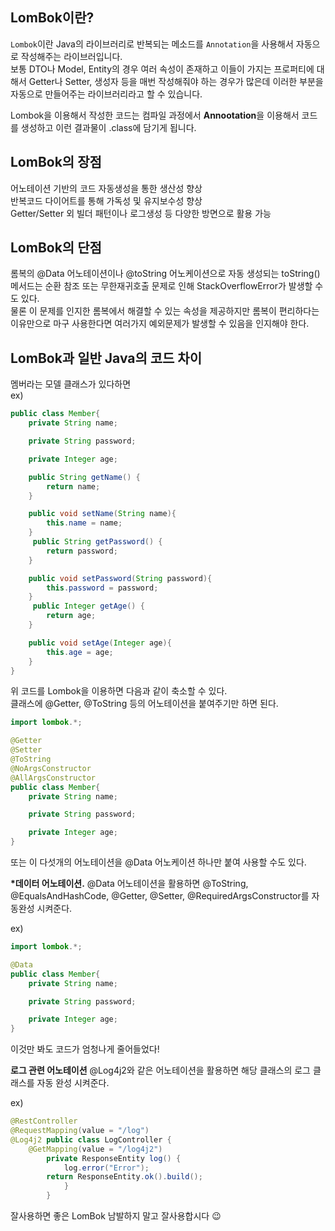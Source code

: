## LomBok이란?

`Lombok`이란 Java의 라이브러리로 반복되는 메소드를 `Annotation`을 사용해서 자동으로 작성해주는 라이브러입니다.  
 보통 DTO나 Model, Entity의 경우 여러 속성이 존재하고 이들이 가지는 프로퍼티에 대해서 Getter나 Setter, 생성자 등을 매번 작성해줘야 하는 경우가 많은데 이러한 부분을 자동으로 만들어주는 라이브러리라고 할 수 있습니다.

Lombok을 이용해서 작성한 코드는 컴파일 과정에서 **Annootation**을 이용해서 코드를 생성하고 이런 결과물이 .class에 담기게 됩니다.

## LomBok의 장점

어노테이션 기반의 코드 자동생성을 통한 생산성 향상  
반복코드 다이어트를 통해 가독성 및 유지보수성 향상  
Getter/Setter 외 빌더 패턴이나 로그생성 등 다양한 방면으로 활용 가능

## LomBok의 단점

롬복의 @Data 어노테이션이나 @toString 어노케이션으로 자동 생성되는 toString()메서드는 순환 참조 또는 무한재귀호출 문제로 인해 StackOverflowError가 발생할 수도 있다.  
물론 이 문제를 인지한 롬복에서 해결할 수 있는 속성을 제공하지만 롬복이 편리하다는 이유만으로 마구 사용한다면 여러가지 예외문제가 발생할 수 있음을 인지해야 한다.

## LomBok과 일반 Java의 코드 차이

멤버라는 모델 클래스가 있다하면  
ex)

```java
public class Member{
    private String name;

    private String password;

    private Integer age;

    public String getName() {
        return name;
    }

    public void setName(String name){
        this.name = name;
    }
     public String getPassword() {
        return password;
    }

    public void setPassword(String password){
        this.password = password;
    }
     public Integer getAge() {
        return age;
    }

    public void setAge(Integer age){
        this.age = age;
    }
}
```

위 코드를 Lombok을 이용하면 다음과 같이 축소할 수 있다.  
클래스에 @Getter, @ToString 등의 어노테이션을 붙여주기만 하면 된다.

```java
import lombok.*;

@Getter
@Setter
@ToString
@NoArgsConstructor
@AllArgsConstructor
public class Member{
    private String name;

    private String password;

    private Integer age;
}
```

또는 이 다섯개의 어노테이션을 @Data 어노케이션 하나만 붙여 사용할 수도 있다.

**\*데이터 어노테이션.**
@Data 어노테이션을 활용하면 @ToString, @EqualsAndHashCode, @Getter, @Setter, @RequiredArgsConstructor를 자동완성 시켜준다.

ex)

```java
import lombok.*;

@Data
public class Member{
    private String name;

    private String password;

    private Integer age;
}
```

이것만 봐도 코드가 엄청나게 줄어들었다!

**로그 관련 어노테이션**
@Log4j2와 같은 어노테이션을 활용하면 해당 클래스의 로그 클래스를 자동 완성 시켜준다.

ex)

```java
@RestController
@RequestMapping(value = "/log")
@Log4j2 public class LogController {
    @GetMapping(value = "/log4j2")
        private ResponseEntity log() { 
            log.error("Error"); 
        return ResponseEntity.ok().build(); 
            } 
        }
```
잘사용하면 좋은 LomBok 남발하지 말고 잘사용합시다 😉